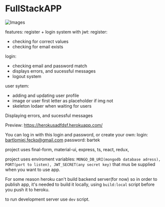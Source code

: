 # FullStackAPP
![Images](https://github.com/bartek-fecko/blob/fullstackapp/master/fulstackapp.png)

features:
register + login system with jwt: 
register: 
   - checking for correct values
   - checking for email exists

login:
   - checking email and password match
   - displays errors, and sucessful messages
   - logout system

user sytem:
   - adding and updating user profile
   - image or user first letter as placeholder if img not 
   - skeleton lodaer when waiting for users

Displaying errors, and sucessful messages 

Preview: https://herokusadfdsf.herokuapp.com/

You can log in with this login and password, or create your own:
login: bartlomiej.fecko@gmail.com password: bartek

project uses final-form, material-ui, express, ts, react, redux, 


project uses enviroment variables:
`MONGO_DB_URI(mongodb database adress), PORT(port to listen), JWT_SECRET(any secret key)`
that mus be supplied when you want to use app.

For some reason heroku can't build backend server(for now) so in order to publish app, it's needed to build it locally, using  `build:local` script before you push it to heroku.

to run development server use `dev` script.

